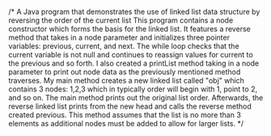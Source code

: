 /* A Java program that demonstrates the use of linked list data structure by reversing the order of the current list This program contains a node constructor which forms the basis for the linked list. It features a reverse method that takes in a node parameter and initializes three pointer variables: previous, current, and next. The while loop checks that the current variable is not null and continues to reassign values for current to the previous and so forth. I also created a printList method taking in a node parameter to print out node data as the previously mentioned method traverses. My main method creates a new linked list called "obj" which contains 3 nodes: 1,2,3 which in typically order will begin with 1, point to 2, and so on. The main method prints out the original list order. Afterwards, the reverse linked list prints from the new head and calls the reverse method created previous. This method assumes that the list is no more than 3 elements as additional nodes must be added to allow for larger lists. 
*/
